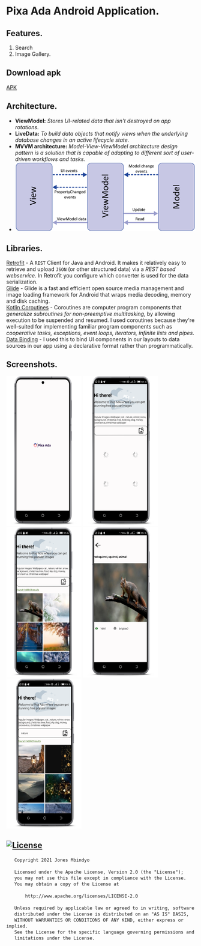 # Pixa Ada Android Application.

## Features.
1. Search
2. Image Gallery.

## Download apk
[APK](https://play.google.com/store/apps/details?id=com.intoverflown.sasakazi)

## Architecture.
* **ViewModel:** *Stores UI-related data that isn't destroyed on app rotations*.
* **LiveData:** *To build data objects that notify views when the underlying database changes in an active lifecycle state.*
* **MVVM architecture:** *Model-View-ViewModel architecture design pattern is a solution that is capable of adapting to different sort of user-driven workflows and tasks.*
* ![MVVVM Img](screenshots/mvvm.png)

## Libraries.
[Retrofit](https://square.github.io/retrofit/) - A `REST` Client for Java and Android. It makes it relatively easy to retrieve and upload `JSON` (or other structured data) via a *REST based webservice*. In Retrofit you configure which converter is used for the data serialization.<br>
[Glide](https://github.com/bumptech/glide) - Glide is a fast and efficient open source media management and image loading framework for Android that wraps media decoding, memory and disk caching.<br>
[Kotlin Coroutines](https://kotlinlang.org/docs/coroutines-guide.html) - Coroutines are computer program components that *generalize subroutines for non-preemptive multitasking*, by allowing execution to be suspended and resumed. I used coroutines because they're well-suited for implementing familiar program components such as *cooperative tasks, exceptions, event loops, iterators, infinite lists and pipes*.<br>
[Data Binding](https://developer.android.com/topic/libraries/data-binding) - I used this to bind UI components in our layouts to data sources in our app using a declarative format rather than programmatically.

## Screenshots.
<a href="url"><img src="screenshots/1.png" height="400" width="200" ></a>
<a href="url"><img src="screenshots/2.png" height="400" width="200" ></a>
<a href="url"><img src="screenshots/3.png" height="400" width="200" ></a>
<a href="url"><img src="screenshots/4.png" height="400" width="200" ></a>
<a href="url"><img src="screenshots/5.png" height="400" width="200" ></a>

## [![License](https://img.shields.io/badge/License-Apache%202.0-blue.svg)](https://opensource.org/licenses/Apache-2.0)
```
   Copyright 2021 Jones Mbindyo

   Licensed under the Apache License, Version 2.0 (the "License");
   you may not use this file except in compliance with the License.
   You may obtain a copy of the License at

       http://www.apache.org/licenses/LICENSE-2.0

   Unless required by applicable law or agreed to in writing, software
   distributed under the License is distributed on an "AS IS" BASIS,
   WITHOUT WARRANTIES OR CONDITIONS OF ANY KIND, either express or implied.
   See the License for the specific language governing permissions and
   limitations under the License.
   ```
